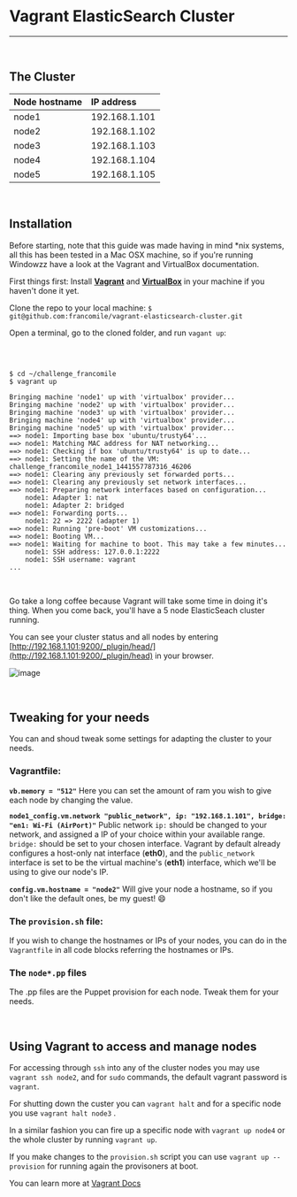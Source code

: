 # Vagrant ElasticSearch Cluster
___

<br/>

## The Cluster

| Node hostname | IP address    |
|:--------------|:--------------|
| node1         | 192.168.1.101 |
| node2         | 192.168.1.102 |
| node3         | 192.168.1.103 |
| node4         | 192.168.1.104 |
| node5         | 192.168.1.105 |

<br/>   

## Installation   

Before starting, note that this guide was made having in mind \*nix systems, all this has been tested in a Mac OSX machine, so if you're running Windowzz have a look at the Vagrant and VirtualBox documentation.    


First things first: Install **[Vagrant](https://www.vagrantup.com)** and **[VirtualBox](https://www.virtualbox.org)** in your machine if you haven't done it yet.    

Clone the repo to your local machine: `$ git@github.com:francomile/vagrant-elasticsearch-cluster.git`   

Open a terminal, go to the cloned folder, and run `vagant up`:    

<br/>   

```

$ cd ~/challenge_francomile
$ vagrant up

Bringing machine 'node1' up with 'virtualbox' provider...
Bringing machine 'node2' up with 'virtualbox' provider...
Bringing machine 'node3' up with 'virtualbox' provider...
Bringing machine 'node4' up with 'virtualbox' provider...
Bringing machine 'node5' up with 'virtualbox' provider...
==> node1: Importing base box 'ubuntu/trusty64'...
==> node1: Matching MAC address for NAT networking...
==> node1: Checking if box 'ubuntu/trusty64' is up to date...
==> node1: Setting the name of the VM: challenge_francomile_node1_1441557787316_46206
==> node1: Clearing any previously set forwarded ports...
==> node1: Clearing any previously set network interfaces...
==> node1: Preparing network interfaces based on configuration...
    node1: Adapter 1: nat
    node1: Adapter 2: bridged
==> node1: Forwarding ports...
    node1: 22 => 2222 (adapter 1)
==> node1: Running 'pre-boot' VM customizations...
==> node1: Booting VM...
==> node1: Waiting for machine to boot. This may take a few minutes...
    node1: SSH address: 127.0.0.1:2222
    node1: SSH username: vagrant
...

```    

<br>    

Go take a long coffee because Vagrant will take some time in doing it's thing.
When you come back, you'll have a 5 node ElasticSeach cluster running.    


You can see your cluster status and all nodes by entering [http://192.168.1.101:9200/_plugin/head/](http://192.168.1.101:9200/_plugin/head) in your browser.    

![image](http://i60.tinypic.com/51dif6.png)   

<br/>   

## Tweaking for your needs

You can and shoud tweak some settings for adapting the cluster to your needs.   

### Vagrantfile:     

**`vb.memory = "512"`**  Here you can set the amount of ram you wish to give each node by changing the value.    

**`node1_config.vm.network "public_network", ip: "192.168.1.101", bridge: "en1: Wi-Fi (AirPort)"`** Public network `ip:` should be changed to your  network, and assigned a IP of your choice within your available range. `bridge:` should be set to your chosen interface. Vagrant by default already configures a host-only nat interface (**eth0**), and the `public_network` interface is set to be the virtual machine's (**eth1**) interface, which we'll be using to give our node's IP.    

**`config.vm.hostname = "node2"`** Will give your node a hostname, so if you don't like the default ones, be my guest! 😄    

### The `provision.sh` file:    

If you wish to change the hostnames or IPs of your nodes, you can do in the `Vagrantfile` in all code blocks referring the hostnames or IPs.   

### The `node*.pp` files   
The .pp files are the Puppet provision for each node. Tweak them for your needs.

<br/>   

## Using Vagrant to access and manage nodes

For accessing through `ssh` into any of the cluster nodes you may use `vagrant ssh node2`, and for `sudo` commands, the default vagrant password is `vagrant`.    

For shutting down the custer you can `vagrant halt` and for a specific node you use `vagrant halt node3` . 		

In a similar fashion you can fire up a specific node with `vagrant up node4` or the whole cluster by running `vagrant up`.	    

If you make changes to the `provision.sh` script you can use `vagrant up --provision` for running again the provisoners at boot.   

You can learn more at [Vagrant Docs](https://docs.vagrantup.com/v2/)
